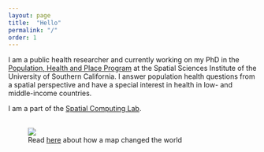 ```yaml
---
layout: page
title:  "Hello"
permalink: "/"
order: 1
---
```


I am a public health researcher and currently working on my PhD in the  
<a href="https://spatial.usc.edu/ph-d-in-population/">Population, Health and Place Program</a> at the Spatial Sciences Institute of the University of Southern California. I answer population health questions from a spatial perspective and have a special interest in health in low- and middle-income countries.

I am a part of the <a href="https://spatial-computing.github.io/" title="Title">Spatial Computing Lab</a>.
<br><br>
<figure>
    <img src="https://media.nationalgeographic.org/assets/photos/000/276/27636.jpg" />
    <figcaption>Read <a href="https://www.theguardian.com/news/datablog/2013/mar/15/john-snow-cholera-map" target="_blank_">here</a> about how a map changed the world</figcaption>
</figure>